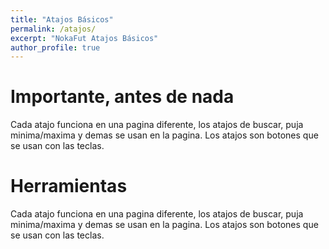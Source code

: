 ```yaml
---
title: "Atajos Básicos"
permalink: /atajos/
excerpt: "NokaFut Atajos Básicos"
author_profile: true
---
```


Importante, antes de nada
======
Cada atajo funciona en una pagina diferente, los atajos de buscar, puja minima/maxima y demas se usan en la pagina. Los atajos son botones que se usan con las teclas.


Herramientas
======
Cada atajo funciona en una pagina diferente, los atajos de buscar, puja minima/maxima y demas se usan en la pagina. Los atajos son botones que se usan con las teclas.
